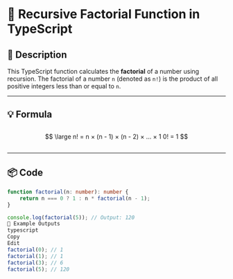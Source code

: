 # 🔢 Recursive Factorial Function in TypeScript

## 📘 Description
This TypeScript function calculates the **factorial** of a number using recursion. The factorial of a number `n` (denoted as `n!`) is the product of all positive integers less than or equal to `n`.

---

## 💡 Formula


##
$$
\large n! = n × (n - 1) × (n - 2) × ... × 1 0! = 1 
$$
##


---

## 📦 Code

```typescript
function factorial(n: number): number {
    return n === 0 ? 1 : n * factorial(n - 1);
}

console.log(factorial(5)); // Output: 120
🧪 Example Outputs
typescript
Copy
Edit
factorial(0); // 1
factorial(1); // 1
factorial(3); // 6
factorial(5); // 120
